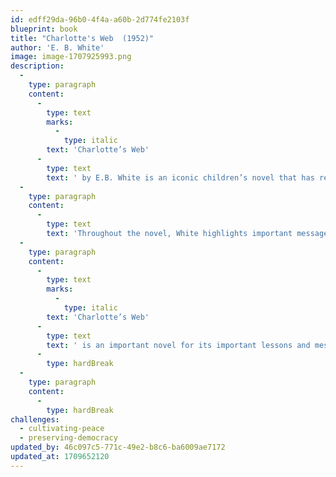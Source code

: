 ```yaml
---
id: edff29da-96b0-4f4a-a60b-2d774fe2103f
blueprint: book
title: "Charlotte's Web  (1952)"
author: 'E. B. White'
image: image-1707925993.png
description:
  -
    type: paragraph
    content:
      -
        type: text
        marks:
          -
            type: italic
        text: 'Charlotte’s Web'
      -
        type: text
        text: ' by E.B. White is an iconic children’s novel that has remained popular since its first publication in 1952. The novel follows Wilbur the pig as he is taken away from his home on the farm and thrust into the harsh world of the county fair. His only friend is Charlotte, a wise old spider who befriends Wilbur and helps him out of his many sticky situations. Together, they make a formidable duo, and it is Charlotte’s selfless sacrifice that eventually saves Wilbur from being slaughtered.'
  -
    type: paragraph
    content:
      -
        type: text
        text: 'Throughout the novel, White highlights important messages about friendship, loyalty, and respect. He also touches upon themes of mortality, destiny, and finding one’s place in the world. White’s writing style is simple yet beautiful, and his characters are easy to relate to. He uses vivid descriptions to bring the rural setting to life, and this contributes to the overall charm of the novel.'
  -
    type: paragraph
    content:
      -
        type: text
        marks:
          -
            type: italic
        text: 'Charlotte’s Web'
      -
        type: text
        text: ' is an important novel for its important lessons and messages, as well as its vivid descriptions and memorable characters. It is a story that can be enjoyed by both children and adults alike and continues to captivate readers even after almost 70 years.'
      -
        type: hardBreak
  -
    type: paragraph
    content:
      -
        type: hardBreak
challenges:
  - cultivating-peace
  - preserving-democracy
updated_by: 46c097c5-771c-49e2-b8c6-ba6009ae7172
updated_at: 1709652120
---
```

